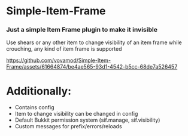 # Simple-Item-Frame
### Just a simple Item Frame plugin to make it invisible
Use shears or any other item to change visibility of an item frame while crouching, any kind of item frame is supported

https://github.com/vovamod/Simple-Item-Frame/assets/61664874/be4ae565-93d1-4542-b5cc-68de7a526457

# Additionally:
- Contains config
- Item to change visibility can be changed in config
- Default Bukkit permission system (sif.manage, sif.visibility)
- Custom messages for prefix/errors/reloads
